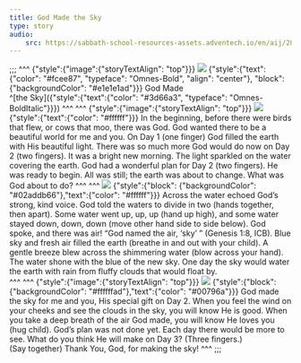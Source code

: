 ```yaml
---
title: God Made the Sky
type: story
audio:
    src: https://sabbath-school-resources-assets.adventech.io/en/aij/2025-01-bg/assets/ABSG-2025-01-BG-03.mp3
---
```


;;;
^^^
{"style":{"image":{"storyTextAlign": "top"}}}
![](https://sabbath-school-resources-assets.adventech.io/en/aij/2025-01-bg/assets/03-00.png)
{"style":{"text":{"color": "#fcee87", "typeface": "Omnes-Bold", "align": "center"}, "block":{"backgroundColor": "#e1e1e1ad"}}}
God Made\
^[the Sky]({"style":{"text":{"color": "#3d66a3", "typeface": "Omnes-BoldItalic"}}})
^^^
^^^
{"style":{"image":{"storyTextAlign": "top"}}}
![](https://sabbath-school-resources-assets.adventech.io/en/aij/2025-01-bg/assets/03-01.png)
{"style":{"text":{"color": "#ffffff"}}}
In the beginning, before there were birds that flew, or cows that moo, there was God. God wanted there to be a beautiful world for me and you. On Day 1 (one finger) God filled the earth with His beautiful light. There was so much more God would do now on Day 2 (two fingers). It was a bright new morning. The light sparkled on the water covering the earth. God had a wonderful plan for Day 2 (two fingers). He was ready to begin. All was still; the earth was about to change. What was God about to do? 
^^^
^^^
![](https://sabbath-school-resources-assets.adventech.io/en/aij/2025-01-bg/assets/03-02.png)
{"style":{"block": {"backgroundColor": "#02addb66"},"text":{"color": "#ffffff"}}}
Across the water echoed God’s strong, kind voice. God told the waters to divide in two (hands together, then apart). Some water went up, up, up (hand up high), and some water stayed down, down, down (move other hand side to side below). God spoke, and there was air! “God named the air, ‘sky’ ” (Genesis 1:8, ICB). Blue sky and fresh air filled the earth (breathe in and out with your child). A gentle breeze blew across the shimmering water (blow across your hand). The water shone with the blue of the new sky. One day the sky would water the earth with rain from fluffy clouds that would float by.  
^^^
^^^
{"style":{"image":{"storyTextAlign": "top"}}}
![](https://sabbath-school-resources-assets.adventech.io/en/aij/2025-01-bg/assets/03-03.png)
{"style":{"block": {"backgroundColor": "#ffffffad"},"text":{"color": "#00796a"}}}
God made the sky for me and you, His special gift on Day 2. When you feel the wind on your cheeks and see the clouds in the sky, you will know He is good. When you take a deep breath of the air God made, you will know He loves you (hug child). God’s plan was not done yet. Each day there would be more to see. What do you think He will make on Day 3? (Three fingers.)\
(Say together) Thank You, God, for making the sky!
^^^
;;;
